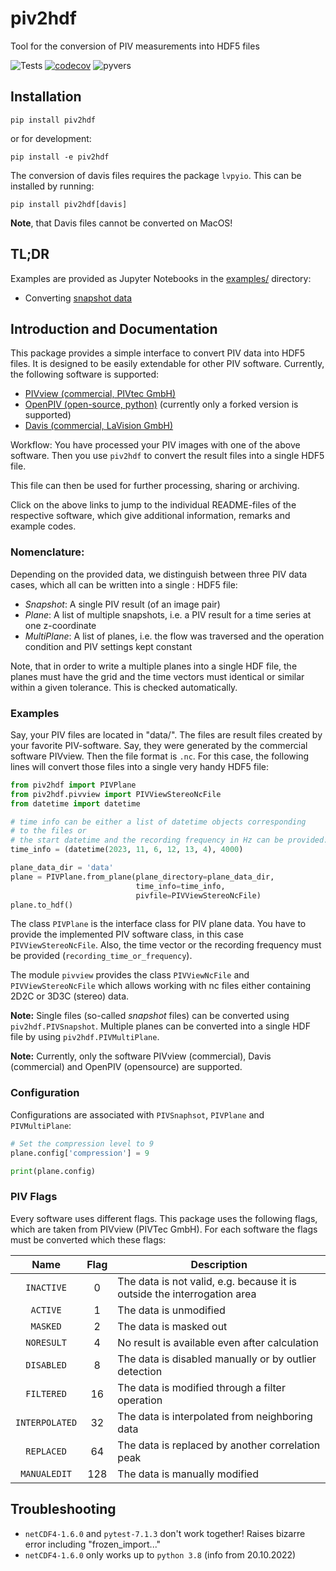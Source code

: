 # piv2hdf

Tool for the conversion of PIV measurements into HDF5 files

![Tests](https://github.com/matthiasprobst/piv2hdf/actions/workflows/tests.yml/badge.svg)
[![codecov](https://codecov.io/gh/matthiasprobst/piv2hdf/graph/badge.svg?token=JQ5PFN9X1D)](https://codecov.io/gh/matthiasprobst/piv2hdf)
![pyvers](https://img.shields.io/badge/python-%203.9%20%7C%203.10%20%7C%203.11%20-blue)




## Installation

```
pip install piv2hdf
```

or for development:

```
pip install -e piv2hdf
```

The conversion of davis files requires the package `lvpyio`. This can be installed by running:
```
pip install piv2hdf[davis]
```
**Note**, that Davis files cannot be converted on MacOS!

## TL;DR

Examples are provided as Jupyter Notebooks in the [examples/](./examples) directory:
- Converting [snapshot data](./examples/01_snapshot_pivview.ipynb) 

## Introduction and Documentation

This package provides a simple interface to convert PIV data into HDF5 files. It is designed to be easily extendable for
other PIV software. Currently, the following software is supported:

- [PIVview (commercial, PIVtec GmbH)](https://www.pivtec.com/)
- [OpenPIV (open-source, python)](https://github.com/matthiasprobst/openpiv-python-ext) (currently only a forked version
  is supported)
- [Davis (commercial, LaVision GmbH)](https://www.lavision.de/en/products/davis-software/)

Workflow: You have processed your PIV images with one of the above software. Then you use `piv2hdf` to convert the
result files into a single HDF5 file.

This file can then be used for further processing, sharing or archiving.

Click on the above links to jump to the individual README-files of the respective software, which give
additional information, remarks and example codes.

### Nomenclature:

Depending on the provided data, we distinguish between three PIV data cases, which all can be written into a single :
HDF5 file:

- *Snapshot*: A single PIV result (of an image pair)
- *Plane*: A list of multiple snapshots, i.e. a PIV result for a time series at one z-coordinate
- *MultiPlane*: A list of planes, i.e. the flow was traversed and the operation condition and PIV settings kept constant

Note, that in order to write a multiple planes into a single HDF file, the planes must have the grid and the time
vectors must identical or similar within a given tolerance. This is checked automatically.

### Examples

Say, your PIV files are located in "data/". The files are result files created by your favorite PIV-software. Say, they
were generated by the commercial software PIVview. Then the file format is `.nc`. For this case, the following lines
will convert those files into a single very handy HDF5 file:

```python
from piv2hdf import PIVPlane
from piv2hdf.pivview import PIVViewStereoNcFile
from datetime import datetime

# time info can be either a list of datetime objects corresponding 
# to the files or 
# the start datetime and the recording frequency in Hz can be provided:
time_info = (datetime(2023, 11, 6, 12, 13, 4), 4000)

plane_data_dir = 'data'
plane = PIVPlane.from_plane(plane_directory=plane_data_dir,
                            time_info=time_info,
                            pivfile=PIVViewStereoNcFile)
plane.to_hdf()
```

The class `PIVPlane` is the interface class for PIV plane data. You have to provide the implemented PIV software class,
in this case  `PIVViewStereoNcFile`. Also, the time vector or the recording frequency must be
provided (`recording_time_or_frequency`).

The module `pivview` provides the class `PIVViewNcFile` and `PIVViewStereoNcFile` which allows working with nc files
either containing 2D2C or 3D3C (stereo) data.

**Note:** Single files (so-called *snapshot* files) can be converted using `piv2hdf.PIVSnapshot`. Multiple planes can be
converted into a single HDF file by using `piv2hdf.PIVMultiPlane`.

**Note:** Currently, only the software PIVview (commercial), Davis (commercial) and OpenPIV (opensource) are supported.

### Configuration

Configurations are associated with `PIVSnaphsot`, `PIVPlane` and `PIVMultiPlane`:

```python
# Set the compression level to 9
plane.config['compression'] = 9

print(plane.config)
```

### PIV Flags

Every software uses different flags. This package uses the following flags, which are taken from PIVview (PIVTec GmbH).
For each software the flags must be converted which these flags:

|      Name      | Flag | Description                                                              |
|:--------------:|:----:|--------------------------------------------------------------------------|
|   `INACTIVE`   |  0   | The data is not valid, e.g. because it is outside the interrogation area |
|    `ACTIVE`    |  1   | The data is unmodified                                                       |
|    `MASKED`    |  2   | The data is masked out                                        |
|   `NORESULT`   |  4   | No result is available even after calculation                            |
|   `DISABLED`   |  8   | The data is disabled manually or by outlier detection                    |
|   `FILTERED`   |  16  | The data is modified through a filter operation                          |
| `INTERPOLATED` |  32  | The data is interpolated from neighboring data                           |
|   `REPLACED`   |  64  | The data is replaced by another correlation peak                         |
|  `MANUALEDIT`  | 128  | The data is manually modified                                                   |

## Troubleshooting

- `netCDF4-1.6.0` and `pytest-7.1.3` don't work together! Raises bizarre error including "frozen_import..."
- `netCDF4-1.6.0` only works up to `python 3.8` (info from 20.10.2022)
